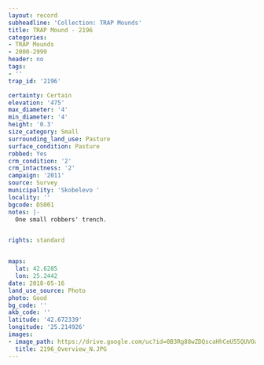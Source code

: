 ```yaml
---
layout: record
subheadline: 'Collection: TRAP Mounds'
title: TRAP Mound - 2196
categories:
- TRAP Mounds
- 2000-2999
header: no
tags:
- ''
trap_id: '2196'

certainty: Certain
elevation: '475'
max_diameter: '4'
min_diameter: '4'
height: '0.3'
size_category: Small
surrounding_land_use: Pasture
surface_condition: Pasture
robbed: Yes
crm_condition: '2'
crm_intactness: '2'
campaign: '2011'
source: Survey
municipality: 'Skobelevo '
locality: ''
bgcode: DS001
notes: |-
  One small robbers' trench.


rights: standard


maps:
  lat: 42.6285
  lon: 25.2442
date: 2018-05-16
land_use_source: Photo
photo: Good
bg_code: ''
akb_code: ''
latitude: '42.672339'
longitude: '25.214926'
images:
- image_path: https://drive.google.com/uc?id=0B3Rg88wZDQscaHhCeU55QUVOaTg
  title: 2196_Overview_N.JPG
---
```

